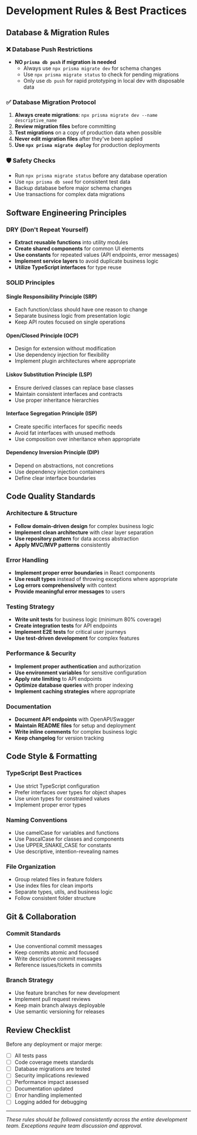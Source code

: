 # Development Rules & Best Practices

## Database & Migration Rules

### ❌ Database Push Restrictions
- **NO `prisma db push` if migration is needed**
  - Always use `npx prisma migrate dev` for schema changes
  - Use `npx prisma migrate status` to check for pending migrations
  - Only use `db push` for rapid prototyping in local dev with disposable data

### ✅ Database Migration Protocol
1. **Always create migrations**: `npx prisma migrate dev --name descriptive_name`
2. **Review migration files** before committing
3. **Test migrations** on a copy of production data when possible
4. **Never edit migration files** after they've been applied
5. **Use `npx prisma migrate deploy`** for production deployments

### 🛡️ Safety Checks
- Run `npx prisma migrate status` before any database operation
- Use `npx prisma db seed` for consistent test data
- Backup database before major schema changes
- Use transactions for complex data migrations

## Software Engineering Principles

### DRY (Don't Repeat Yourself)
- **Extract reusable functions** into utility modules
- **Create shared components** for common UI elements
- **Use constants** for repeated values (API endpoints, error messages)
- **Implement service layers** to avoid duplicate business logic
- **Utilize TypeScript interfaces** for type reuse

### SOLID Principles

#### Single Responsibility Principle (SRP)
- Each function/class should have one reason to change
- Separate business logic from presentation logic
- Keep API routes focused on single operations

#### Open/Closed Principle (OCP)
- Design for extension without modification
- Use dependency injection for flexibility
- Implement plugin architectures where appropriate

#### Liskov Substitution Principle (LSP)
- Ensure derived classes can replace base classes
- Maintain consistent interfaces and contracts
- Use proper inheritance hierarchies

#### Interface Segregation Principle (ISP)
- Create specific interfaces for specific needs
- Avoid fat interfaces with unused methods
- Use composition over inheritance when appropriate

#### Dependency Inversion Principle (DIP)
- Depend on abstractions, not concretions
- Use dependency injection containers
- Define clear interface boundaries

## Code Quality Standards

### Architecture & Structure
- **Follow domain-driven design** for complex business logic
- **Implement clean architecture** with clear layer separation
- **Use repository pattern** for data access abstraction
- **Apply MVC/MVP patterns** consistently

### Error Handling
- **Implement proper error boundaries** in React components
- **Use result types** instead of throwing exceptions where appropriate
- **Log errors comprehensively** with context
- **Provide meaningful error messages** to users

### Testing Strategy
- **Write unit tests** for business logic (minimum 80% coverage)
- **Create integration tests** for API endpoints
- **Implement E2E tests** for critical user journeys
- **Use test-driven development** for complex features

### Performance & Security
- **Implement proper authentication** and authorization
- **Use environment variables** for sensitive configuration
- **Apply rate limiting** to API endpoints
- **Optimize database queries** with proper indexing
- **Implement caching strategies** where appropriate

### Documentation
- **Document API endpoints** with OpenAPI/Swagger
- **Maintain README files** for setup and deployment
- **Write inline comments** for complex business logic
- **Keep changelog** for version tracking

## Code Style & Formatting

### TypeScript Best Practices
- Use strict TypeScript configuration
- Prefer interfaces over types for object shapes
- Use union types for constrained values
- Implement proper error types

### Naming Conventions
- Use camelCase for variables and functions
- Use PascalCase for classes and components
- Use UPPER_SNAKE_CASE for constants
- Use descriptive, intention-revealing names

### File Organization
- Group related files in feature folders
- Use index files for clean imports
- Separate types, utils, and business logic
- Follow consistent folder structure

## Git & Collaboration

### Commit Standards
- Use conventional commit messages
- Keep commits atomic and focused
- Write descriptive commit messages
- Reference issues/tickets in commits

### Branch Strategy
- Use feature branches for new development
- Implement pull request reviews
- Keep main branch always deployable
- Use semantic versioning for releases

## Review Checklist

Before any deployment or major merge:
- [ ] All tests pass
- [ ] Code coverage meets standards
- [ ] Database migrations are tested
- [ ] Security implications reviewed
- [ ] Performance impact assessed
- [ ] Documentation updated
- [ ] Error handling implemented
- [ ] Logging added for debugging

---

*These rules should be followed consistently across the entire development team. Exceptions require team discussion and approval.*
